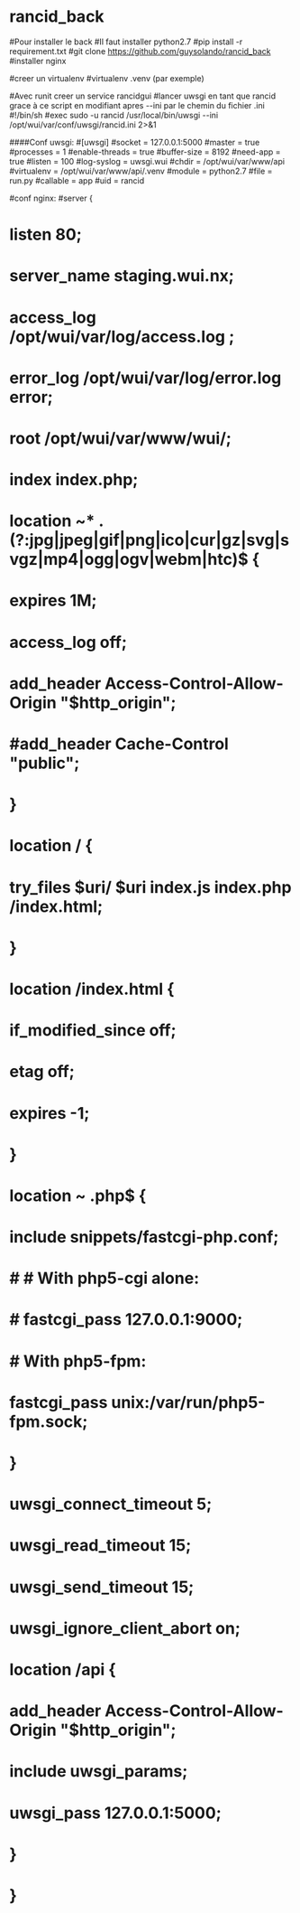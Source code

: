 # rancid_back
#Pour installer le back
#Il faut installer python2.7
#pip install -r requirement.txt
#git clone https://github.com/guysolando/rancid_back
#installer nginx

#creer un virtualenv
#virtualenv .venv (par exemple)

#Avec runit creer un service rancidgui
#lancer uwsgi en tant que rancid grace à ce script en modifiant apres --ini par le chemin du fichier .ini
#!/bin/sh
#exec sudo -u rancid /usr/local/bin/uwsgi --ini /opt/wui/var/conf/uwsgi/rancid.ini 2>&1

####Conf uwsgi:
#[uwsgi]
#socket = 127.0.0.1:5000
#master = true
#processes = 1
#enable-threads = true
#buffer-size = 8192
#need-app = true
#listen = 100
#log-syslog = uwsgi.wui
#chdir = /opt/wui/var/www/api
#virtualenv = /opt/wui/var/www/api/.venv
#module = python2.7
#file = run.py
#callable = app
#uid = rancid

#conf nginx:
#server {
#
#        listen 80;
#        server_name staging.wui.nx;
#
#        access_log /opt/wui/var/log/access.log ;
#        error_log  /opt/wui/var/log/error.log error;
#
#        root /opt/wui/var/www/wui/;
#        index index.php;
#
#        location ~* \.(?:jpg|jpeg|gif|png|ico|cur|gz|svg|svgz|mp4|ogg|ogv|webm|htc)$ {
#                expires 1M;
#                access_log off;
#                add_header Access-Control-Allow-Origin "$http_origin";
#                #add_header Cache-Control "public";
#        }
#
#
#        location / {
#                try_files $uri/ $uri index.js index.php /index.html;
#        }
#
#        location /index.html {
#                if_modified_since off;
#                etag off;
#                expires -1;
#        }
#        location ~ \.php$ {
#         include snippets/fastcgi-php.conf;
#
#         # # With php5-cgi alone:
#         # fastcgi_pass 127.0.0.1:9000;
#         # With php5-fpm:
#         fastcgi_pass unix:/var/run/php5-fpm.sock;
#         }
#
#        uwsgi_connect_timeout 5;
#        uwsgi_read_timeout 15;
#        uwsgi_send_timeout 15;
#        uwsgi_ignore_client_abort on;
#
#
#        location /api {
#                        add_header Access-Control-Allow-Origin "$http_origin";
#        		include uwsgi_params;
#                        uwsgi_pass 127.0.0.1:5000;
#                }
#        }
